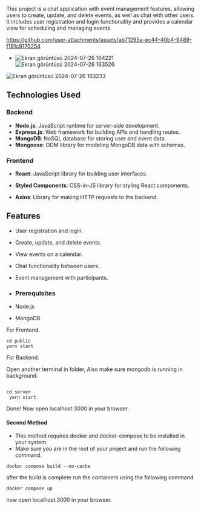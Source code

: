 This project is a chat application with event management features, allowing users to create, update, and delete events, as well as chat with other users. It includes user registration and login functionality and provides a calendar view for scheduling and managing events.


https://github.com/user-attachments/assets/ab71295a-ec44-40b4-9489-f191c9170254
- ![Ekran görüntüsü 2024-07-26 164221](https://github.com/user-attachments/assets/b288dc15-efe5-49cf-a4dd-8e6fd88cd350)
![Ekran görüntüsü 2024-07-26 163526](https://github.com/user-attachments/assets/7a8e3bb3-e4df-4db0-a961-920c3a703c1b)

![Ekran görüntüsü 2024-07-26 163233](https://github.com/user-attachments/assets/d4ea4f18-d66d-4008-9d41-7013532662ea)

## Technologies Used

### Backend
- **Node.js**: JavaScript runtime for server-side development.
- **Express.js**: Web framework for building APIs and handling routes.
- **MongoDB**: NoSQL database for storing user and event data.
- **Mongoose**: ODM library for modeling MongoDB data with schemas.

### Frontend
- **React**: JavaScript library for building user interfaces.




- **Styled Components**: CSS-in-JS library for styling React components.
- **Axios**: Library for making HTTP requests to the backend.

## Features

- User registration and login.
- Create, update, and delete events.
- View events on a calendar.
- Chat functionality between users.
- Event management with participants.
- ### Prerequisites

- Node.js
- MongoDB


For Frontend.
```shell
cd public
yarn start
```
For Backend.

Open another terminal in folder, Also make sure mongodb is running in background.
```shell

cd server
 yarn start
```
Done! Now open localhost:3000 in your browser.

#### Second Method
- This method requires docker and docker-compose to be installed in your system.
- Make sure you are in the root of your project and run the following command.

```shell
docker compose build --no-cache
```
after the build is complete run the containers using the following command
```shell
docker compose up
```
now open localhost:3000 in your browser.
